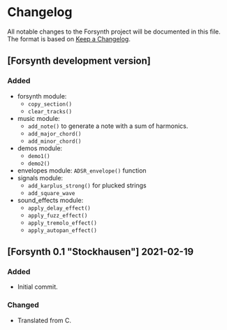 # Changelog
All notable changes to the Forsynth project will be documented in this file.
The format is based on [Keep a Changelog](https://keepachangelog.com/en/1.0.0/).


## [Forsynth development version]

### Added
- forsynth module:
  - `copy_section()`
  - `clear_tracks()`
- music module:
  - `add_note()` to generate a note with a sum of harmonics.
  - `add_major_chord()`
  - `add_minor_chord()`
- demos module:
  - `demo1()`
  - `demo2()`
- envelopes module: `ADSR_envelope()` function
- signals module: 
  - `add_karplus_strong()` for plucked strings
  - `add_square_wave`
- sound_effects module: 
  - `apply_delay_effect()`
  - `apply_fuzz_effect()`
  - `apply_tremolo_effect()`
  - `apply_autopan_effect()`

## [Forsynth 0.1 "Stockhausen"] 2021-02-19

### Added
- Initial commit.

### Changed
- Translated from C.
